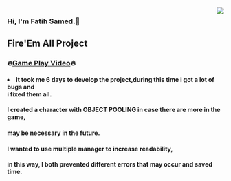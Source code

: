 <img src="https://media.giphy.com/media/l0Iy67eveh48xHQFa/giphy-downsized.gif" align="right">

### Hi, I'm Fatih Samed.:wave:
        
## Fire'Em All Project
### :fire:<a href="https://drive.google.com/file/d/1B1XDMIRP_4MG1FALksdgMRc3shMba7vM/view?usp=sharing" target="_blank">Game Play Video</a>:fire:

#### <li>It took me 6 days to develop the project,during this time i got a lot of bugs and <br> i fixed them all.</li>
#### I created a character with OBJECT POOLING in case there are more in the game,
#### may be necessary in the future.
#### I wanted to use multiple manager to increase readability,
#### in this way, I both prevented different errors that may occur and saved time.
